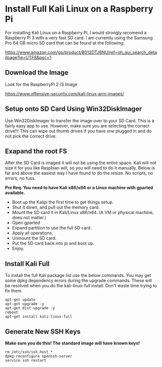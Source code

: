 # Install Full Kali Linux on a Raspberry Pi
For installing Kali Linux on a Raspberry Pi, I would strongly recomend a Raspberry Pi 3 with a very fast SD card. I am currently using the Samsung Pro 64 GB micro SD card that can be found at the following:

https://www.amazon.com/gp/product/B012DTJ8NU/ref=oh_aui_search_detailpage?ie=UTF8&psc=1

## Download the Image
Look for the RaspberryPi 2 /3 Image

https://www.offensive-security.com/kali-linux-arm-images/

## Setup onto SD Card Using Win32DiskImager
Use Win32DiskImager to transfer the image over to your SD Card. This is a fairly easy app to use. However, make sure you are selecting the correct drive!!! This can wipe out thumb drives if you have one plugged in and do not pick the correct drive.

## Exapand the root FS
After the SD Card is imaged it will not be using the entire space. Kali will not size it for you like Raspbian will, so you will need to do it manually. Below is far and above the easiest way I have found to do the resize. No scripts, no errors, no fuss.

**Pre Req. You need to have Kali x86/x64 or a Linux machine with gparted available.**

- Boot up the Kalipi the first time to get things setup.
- Shut it down, and pull out the memory card.
- Mount the SD card it in Kali/Linux x86/x64. (A VM or physical machine, does not matter.)
- Open gparted
- Expand partition to use the full SD card.
- Apply all operations.
- Unmount the SD card.
- Put the SD card back into pi and boot up.
- Enjoy.

## Install Kali Full
To install the full Kali package list use the below commands. You may get some dpkg dependency errors during the upgrade commands. These will be resolved when you do the kali-linux-full install. Don't waste time trying to fix them.

```
apt-get update
apt-get upgrade -y
apt-get dist-upgrade -y
reboot
apt-get install kali-linux-full
```

## Generate New SSH Keys
**Make sure you do this! The standard image will have known keys!**

```
rm /etc/ssh/ssh_host_*
dpkg-reconfigure openssh-server
service ssh restart
```
